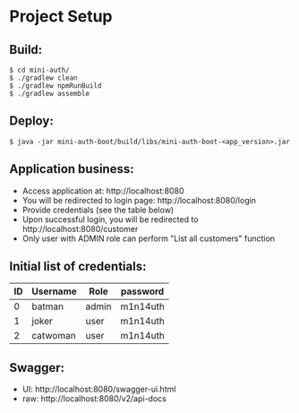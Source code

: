 # Project Setup
## Build:
```
$ cd mini-auth/
$ ./gradlew clean
$ ./gradlew npmRunBuild
$ ./gradlew assemble
```

## Deploy:
```
$ java -jar mini-auth-boot/build/libs/mini-auth-boot-<app_version>.jar
```

## Application business:
- Access application at: http://localhost:8080
- You will be redirected to login page: http://localhost:8080/login
- Provide credentials (see the table below)
- Upon successful login, you will be redirected to http://localhost:8080/customer
- Only user with ADMIN role can perform "List all customers" function

## Initial list of credentials:
|ID|Username|Role|password
|---|---|---|---|
|  0 | batman   | admin | m1n14uth
|  1 | joker    | user  | m1n14uth
|  2 | catwoman | user  | m1n14uth

## Swagger:
- UI: http://localhost:8080/swagger-ui.html
- raw: http://localhost:8080/v2/api-docs
